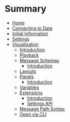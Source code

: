 # Summary

- [Home](./home.md)
- [Connecting to Data](connecting-to-data.md)
- [Initial Information](./initial-information.md)
- [Settings](./settings.md)
- [Visualization]()
  - [Introduction](./visualization-introduction.md)
  - [Playback](./visualization-playback.md)
  - [Message Schemas]()
    - [Introduction](./visualization-message-schemas-introduction.md)
  - [Layouts](./visualization-layouts.md)
  - [Panels]()
    - [Introduction](./visualization-panels-introduction.md)
  - [Variables](./visualization-variables.md)
  - [Extensions]()
    - [Introduction](./visualization-extensions-introduction.md)
    - [Settings API](./visualization-extensions-settings-api.md)
  - [Message Path Syntax](./visualization-message-path-syntax.md)
  - [Open via CLI](./visualization-open-via-cli.md)
